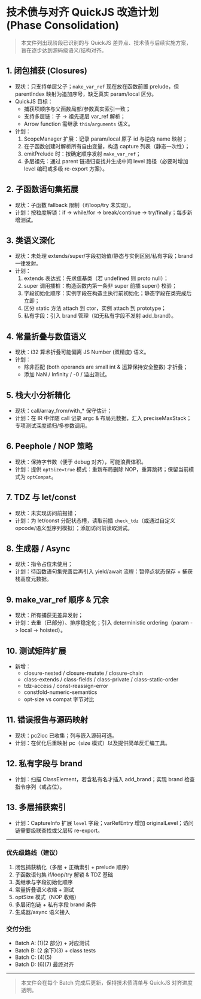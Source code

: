 # 技术债与对齐 QuickJS 改造计划 (Phase Consolidation)

> 本文件列出现阶段已识别的与 QuickJS 差异点、技术债与后续实施方案，旨在逐步达到源码级语义/结构对齐。

## 1. 闭包捕获 (Closures)
- 现状：只支持单层父子；`make_var_ref` 现在放在函数前置 prelude，但 parentIndex 映射为追加序号，缺乏真实 param/local 区分。
- QuickJS 目标：
  - 捕获项顺序与父函数局部/参数真实索引一致；
  - 支持多层链：子 -> 祖先逐层 var_ref 解析；
  - Arrow function 需继承 `this`/`arguments` 语义。
- 计划：
  1. ScopeManager 扩展：记录 param/local 原子 id 与逆向 name 映射；
  2. 在子函数创建时解析所有自由变量，构造 capture 列表（静态一次性）；
  3. emitPrelude 时：按确定顺序发射 `make_var_ref`；
  4. 多层祖先：通过 parent 链递归查找并生成中间 level 路径（必要时增加 level 编码或多级 re-export 方案）。

## 2. 子函数语句集拓展
- 现状：子函数 fallback 限制（if/loop/try 未实现）。
- 计划：按粒度解锁：if -> while/for -> break/continue -> try/finally；每步新增测试。

## 3. 类语义深化
- 现状：未处理 extends/super/字段初始值/静态与实例区别/私有字段；brand 一律发射。
- 计划：
  1. extends 表达式：先求值基类（若 undefined 则 proto null）；
  2. super 调用插桩：构造函数内第一条非 super 前插 super() 校验；
  3. 字段初始化顺序：实例字段在构造主执行前初始化；静态字段在类完成后立即；
  4. 区分 static 方法 attach 到 ctor，实例 attach 到 prototype；
  5. 私有字段：引入 brand 管理（如无私有字段不发射 add_brand）。

## 4. 常量折叠与数值语义
- 现状：i32 算术折叠可能偏离 JS Number (双精度) 语义。
- 计划：
  - 除非匹配 (both operands are small int & 运算保持安全整数) 才折叠；
  - 添加 NaN / Infinity / -0 / 溢出测试。

## 5. 栈大小分析精化
- 现状：call/array_from/with_* 保守估计；
- 计划：在 IR 中伴随 call 记录 argc & 布局元数据，汇入 preciseMaxStack；专项测试深度递归/多参数调用。

## 6. Peephole / NOP 策略
- 现状：保持字节数（便于 debug 对齐），可能浪费体积。
- 计划：提供 `optSize=true` 模式：重新布局删除 NOP，重算跳转；保留当前模式为 `optCompat`。

## 7. TDZ 与 let/const
- 现状：未实现访问前报错；
- 计划：为 let/const 分配状态槽，读取前插 `check_tdz`（或通过自定义 opcode/语义型序列模拟）；添加访问前读取测试。

## 8. 生成器 / Async
- 现状：指令占位未使用；
- 计划：待函数语句集完善后再引入 yield/await 流程：暂停点状态保存 + 捕获栈高度元数据。

## 9. make_var_ref 顺序 & 冗余
- 现状：所有捕获无差异发射；
- 计划：去重（已部分）、排序稳定化；引入 deterministic ordering（param -> local -> hoisted）。

## 10. 测试矩阵扩展
- 新增：
  - closure-nested / closure-mutate / closure-chain
  - class-extends / class-fields / class-private / class-static-order
  - tdz-access / const-reassign-error
  - constfold-numeric-semantics
  - opt-size vs compat 字节对比

## 11. 错误报告与源码映射
- 现状：pc2loc 已收集；列与嵌入源码可选。
- 计划：在优化后重映射 pc（size 模式）以及提供简单反汇编工具。

## 12. 私有字段与 brand
- 计划：扫描 ClassElement，若含私有名才插入 add_brand；实现 brand 检查指令序列（或占位）。

## 13. 多层捕获索引
- 计划：CaptureInfo 扩展 `level` 字段；varRefEntry 增加 originalLevel；访问链需要级联查找或父层转 re-export。

---

### 优先级路线（建议）
1. 闭包捕获精化（多层 + 正确索引 + prelude 顺序）
2. 子函数语句集 if/loop/try 解锁 & TDZ 基础
3. 类继承与字段初始化顺序
4. 常量折叠语义收缩 + 测试
5. optSize 模式（NOP 收缩）
6. 多层闭包链 + 私有字段 brand 条件
7. 生成器/async 语义接入

### 交付分批
- Batch A: (1)(2 部分) + 对应测试
- Batch B: (2 余下)(3) + class tests
- Batch C: (4)(5)
- Batch D: (6)(7) 最终对齐

---

> 本文件会在每个 Batch 完成后更新，保持技术债清单与 QuickJS 对齐进度透明。
